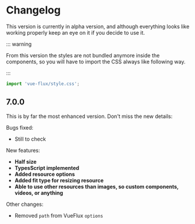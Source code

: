 ---
---

# Changelog

This version is currently in alpha version, and although everything looks like working properly keep an eye on it if you decide to use it.

::: warning

From this version the styles are not bundled anymore inside the components, so you will have to import the CSS always like following way.

:::

``` ts
import 'vue-flux/style.css';
```

## 7.0.0

This is by far the most enhanced version. Don't miss the new details:

Bugs fixed:

* Still to check

New features:

* **Half size**
* **TypesScript implemented**
* **Added resource options**
* **Added fit type for resizing resource**
* **Able to use other resources than images, so custom components, videos, or anything**

Other changes:

* Removed `path` from VueFlux `options`
